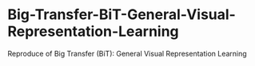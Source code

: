 # Big-Transfer-BiT-General-Visual-Representation-Learning
Reproduce of  Big Transfer (BiT): General Visual Representation Learning

